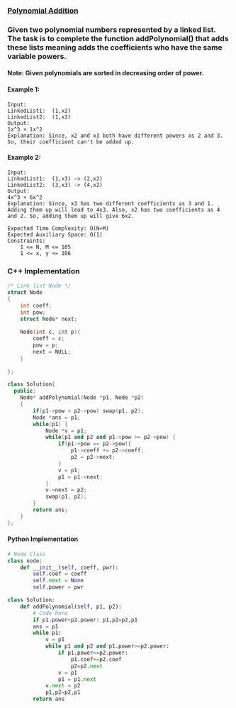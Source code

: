 ### [Polynomial Addition](https://practice.geeksforgeeks.org/problems/polynomial-addition/1)

### Given two polynomial numbers represented by a linked list. The task is to complete the function addPolynomial() that adds these lists meaning adds the coefficients who have the same variable powers.
#### Note:  Given polynomials are sorted in decreasing order of power.

#### Example 1:
```
Input:
LinkedList1:  (1,x2) 
LinkedList2:  (1,x3)
Output:
1x^3 + 1x^2
Explanation: Since, x2 and x3 both have different powers as 2 and 3. So, their coefficient can't be added up.
```

#### Example 2:
```
Input:
LinkedList1:  (1,x3) -> (2,x2)
LinkedList2:  (3,x3) -> (4,x2)
Output:
4x^3 + 6x^2
Explanation: Since, x3 has two different coefficients as 3 and 1. Adding them up will lead to 4x3. Also, x2 has two coefficients as 4 and 2. So, adding them up will give 6x2.
```

```
Expected Time Complexity: O(N+M)
Expected Auxiliary Space: O(1)
Constraints:
    1 <= N, M <= 105
    1 <= x, y <= 106
```

### C++ Implementation
```c++
/* Link list Node */
struct Node
{
    int coeff;
    int pow;
    struct Node* next;
    
    Node(int c, int p){
        coeff = c;
        pow = p;
        next = NULL;
    }
    
};

class Solution{
  public:
    Node* addPolynomial(Node *p1, Node *p2)
    {
        if(p1->pow < p2->pow) swap(p1, p2);
        Node *ans = p1;
        while(p1) {
            Node *v = p1;
            while(p1 and p2 and p1->pow >= p2->pow) {
                if(p1->pow == p2->pow){
                    p1->coeff += p2->coeff;
                    p2 = p2->next;
                }
                v = p1;
                p1 = p1->next;
            }
            v->next = p2;
            swap(p1, p2);
        }
        return ans;
    }
};
```

#### Python Implementation

```python
# Node Class    
class node:
    def __init__(self, coeff, pwr):
        self.coef = coeff
        self.next = None
        self.power = pwr

class Solution:
    def addPolynomial(self, p1, p2):
        # Code here
        if p1.power<p2.power: p1,p2=p2,p1
        ans = p1
        while p1:
            v = p1
            while p1 and p2 and p1.power>=p2.power:
                if p1.power==p2.power:
                    p1.coef+=p2.coef
                    p2=p2.next
                v = p1
                p1 = p1.next
            v.next = p2
            p1,p2=p2,p1
        return ans
```